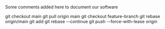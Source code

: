 Some comments added here to document our software


<!-- How to rebase and fix merge conflicts with main -->
git checkout main
git pull origin main
git checkout feature-branch
git rebase origin/main
git add <filename>
git rebase --continue
git push --force-with-lease origin <branch-name>